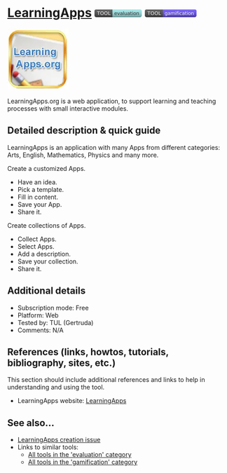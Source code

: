 # [LearningApps](https://learningapps.org/)  [<img src="images/evaluation.png" align="bottom">](https://github.com/e-CLOSE/Toolbox/issues?q=label%3A01_TOOL+label%3Aevaluation) [<img src="images/gamification.png" align="bottom">](https://github.com/e-CLOSE/Toolbox/issues?q=label%3A01_TOOL+label%3Agamification)

![LearningApps Logo](images/learningapps.png)

LearningApps.org is a web application, to support learning and teaching processes with small interactive modules.


## Detailed description & quick guide

LearningApps is an application with many Apps from different categories: Arts, English, Mathematics, Physics and many more. 

Create a customized Apps.
- Have an idea.
- Pick a template.
- Fill in content.
- Save your App.
- Share it.

Create collections of Apps.
- Collect Apps.
- Select Apps.
- Add a description.
- Save your collection.
- Share it.


## Additional details

- Subscription mode: Free
- Platform: Web
- Tested by: TUL (Gertruda)
- Comments: N/A


## References (links, howtos, tutorials, bibliography, sites, etc.)

This section should include additional references and links to help in
understanding and using the tool.

- LearningApps website: [LearningApps](https://learningapps.org/)


## See also...

- [LearningApps creation issue](https://github.com/e-CLOSE/Toolbox/issues/85)
- Links to similar tools:
  - [All tools in the 'evaluation' category](https://github.com/e-CLOSE/Toolbox/issues?q=label%3A01_TOOL+label%3Aevaluation)
  - [All tools in the 'gamification' category](https://github.com/e-CLOSE/Toolbox/issues?q=label%3A01_TOOL+label%3Agamification)
